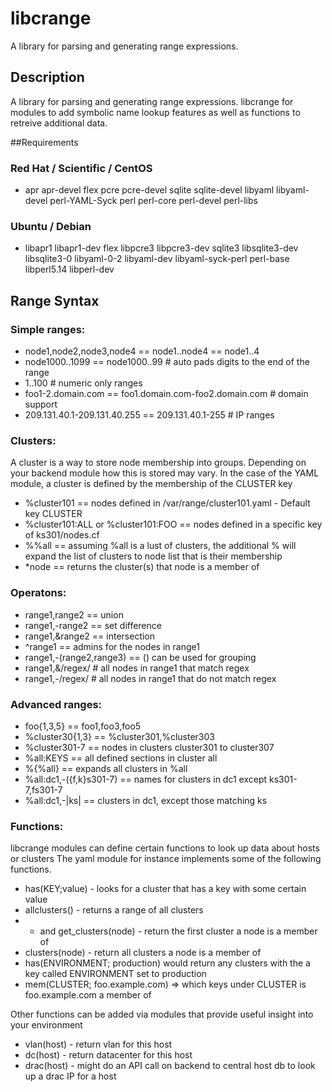 libcrange
=========

A library for parsing and generating range expressions.

## Description

A library for parsing and generating range expressions. libcrange for modules to add symbolic name lookup features as well as functions to retreive additional data.

##Requirements

### Red Hat / Scientific / CentOS
* apr apr-devel flex pcre pcre-devel sqlite sqlite-devel libyaml libyaml-devel perl-YAML-Syck perl perl-core perl-devel perl-libs

### Ubuntu / Debian
* libapr1 libapr1-dev flex libpcre3 libpcre3-dev sqlite3 libsqlite3-dev libsqlite3-0 libyaml-0-2 libyaml-dev libyaml-syck-perl perl-base libperl5.14 libperl-dev

## Range Syntax

### Simple ranges:
  * node1,node2,node3,node4 == node1..node4 == node1..4
  * node1000..1099 == node1000..99 # auto pads digits to the end of the range
  * 1..100   # numeric only ranges
  * foo1-2.domain.com == foo1.domain.com-foo2.domain.com # domain support
  * 209.131.40.1-209.131.40.255 == 209.131.40.1-255 # IP ranges
      
      
### Clusters:
A cluster is a way to store node membership into groups. Depending on your backend module how this is stored may vary. In the case of the YAML module, a cluster is defined by the membership of the CLUSTER key
    
  * %cluster101 == nodes defined in /var/range/cluster101.yaml - Default key CLUSTER
  * %cluster101:ALL or %cluster101:FOO == nodes defined in a specific key of ks301/nodes.cf
  * %%all == assuming %all is a lust of clusters, the additional % will expand the list of clusters to node list that is their membership
  * *node == returns the cluster(s) that node is a member of
      
### Operatons:
  * range1,range2  == union
  * range1,-range2 == set difference
  * range1,&range2 == intersection
  * ^range1 == admins for the nodes in range1
  *  range1,-(range2,range3) == () can be used for grouping
  * range1,&/regex/ # all nodes in range1 that match regex
  * range1,-/regex/ # all nodes in range1 that do not match regex
      
### Advanced ranges:
    
   * foo{1,3,5} == foo1,foo3,foo5
   * %cluster30{1,3} == %cluster301,%cluster303
   * %cluster301-7 == nodes in clusters cluster301 to cluster307
   * %all:KEYS == all defined sections in cluster all
   * %{%all} == expands all clusters in %all
   * %all:dc1,-({f,k}s301-7) == names for clusters in dc1 except ks301-7,fs301-7
   * %all:dc1,-|ks| == clusters in dc1, except those matching ks
      
### Functions:

libcrange modules can define certain functions to look up data about hosts or clusters  The yaml module for instance implements some of the following functions.
    
  *  has(KEY;value) - looks for a cluster that has a key with some certain value
  *  allclusters() - returns a range of all clusters
  *  * and get_clusters(node)  - return the first cluster a node is a member of
  *  clusters(node) - return all clusters a node is a member of
  *  has(ENVIRONMENT; production) would return any clusters with the a key called ENVIRONMENT set to production
  * mem(CLUSTER; foo.example.com) => which keys under CLUSTER is foo.example.com a member of

Other functions can be added via modules that provide useful insight into your environment
    
  * vlan(host) - return vlan for this host
  * dc(host) - return datacenter for this host
  * drac(host) - might do an API call on backend to central host db to look up a drac IP for a host

